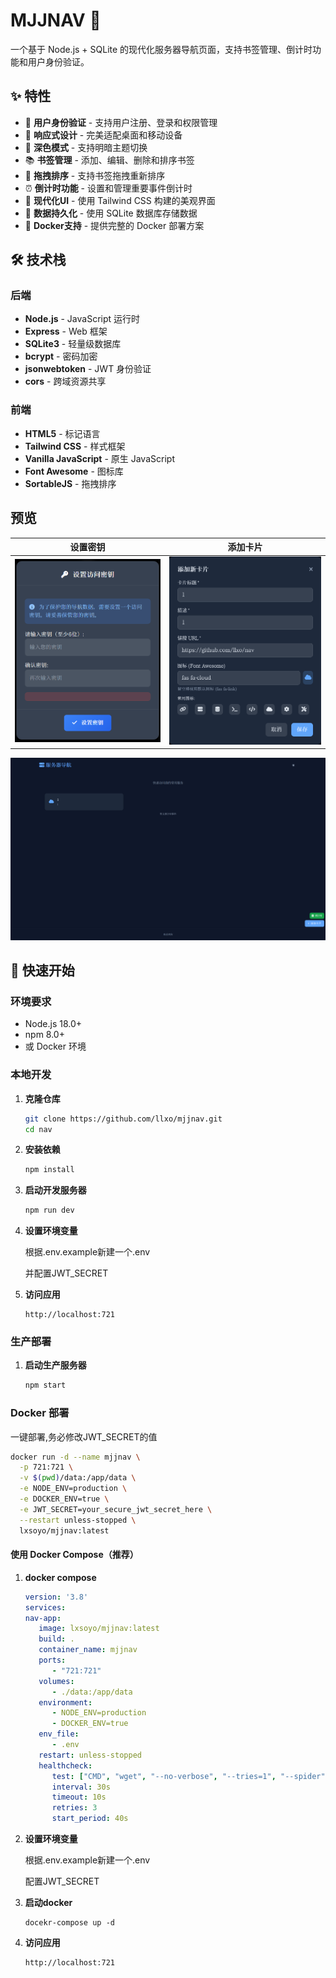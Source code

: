 # MJJNAV 🚀

一个基于 Node.js + SQLite 的现代化服务器导航页面，支持书签管理、倒计时功能和用户身份验证。

## ✨ 特性

- 🔐 **用户身份验证** - 支持用户注册、登录和权限管理
- 📱 **响应式设计** - 完美适配桌面和移动设备
- 🌙 **深色模式** - 支持明暗主题切换
- 📚 **书签管理** - 添加、编辑、删除和排序书签
- 🎯 **拖拽排序** - 支持书签拖拽重新排序
- ⏰ **倒计时功能** - 设置和管理重要事件倒计时
- 🎨 **现代化UI** - 使用 Tailwind CSS 构建的美观界面
- 💾 **数据持久化** - 使用 SQLite 数据库存储数据
- 🐳 **Docker支持** - 提供完整的 Docker 部署方案

## 🛠️ 技术栈

### 后端
- **Node.js** - JavaScript 运行时
- **Express** - Web 框架
- **SQLite3** - 轻量级数据库
- **bcrypt** - 密码加密
- **jsonwebtoken** - JWT 身份验证
- **cors** - 跨域资源共享

### 前端
- **HTML5** - 标记语言
- **Tailwind CSS** - 样式框架
- **Vanilla JavaScript** - 原生 JavaScript
- **Font Awesome** - 图标库
- **SortableJS** - 拖拽排序

## 预览


| 设置密钥 | 添加卡片 |
| -------- | ---------- |
| ![1](preview/1.png) | ![alt text](preview/2.png) |

![alt text](preview/3.png)

## 🚀 快速开始

### 环境要求

- Node.js 18.0+
- npm 8.0+
- 或 Docker 环境

### 本地开发

1. **克隆仓库**
   ```bash
   git clone https://github.com/llxo/mjjnav.git
   cd nav
   ```

2. **安装依赖**
   ```bash
   npm install
   ```

3. **启动开发服务器**
   ```bash
   npm run dev
   ```

4. **设置环境变量**

   根据.env.example新建一个.env
   
   并配置JWT_SECRET

5. **访问应用**
   ```
   http://localhost:721
   ```

### 生产部署

1. **启动生产服务器**
   ```bash
   npm start
   ```

### Docker 部署
一键部署,务必修改JWT_SECRET的值
```bash
docker run -d --name mjjnav \
  -p 721:721 \
  -v $(pwd)/data:/app/data \
  -e NODE_ENV=production \
  -e DOCKER_ENV=true \
  -e JWT_SECRET=your_secure_jwt_secret_here \
  --restart unless-stopped \
  lxsoyo/mjjnav:latest
```

#### 使用 Docker Compose（推荐）

1. **docker compose**
   ```yaml
   version: '3.8'
   services:
   nav-app:
      image: lxsoyo/mjjnav:latest
      build: .
      container_name: mjjnav
      ports:
         - "721:721"
      volumes:
         - ./data:/app/data
      environment:
         - NODE_ENV=production
         - DOCKER_ENV=true
      env_file:
         - .env
      restart: unless-stopped
      healthcheck:
         test: ["CMD", "wget", "--no-verbose", "--tries=1", "--spider", "http://localhost:721/"]
         interval: 30s
         timeout: 10s
         retries: 3
         start_period: 40s
   ```

2. **设置环境变量**

   根据.env.example新建一个.env
   
   配置JWT_SECRET

3. **启动docker**
   ```
   docekr-compose up -d
   ```

4. **访问应用**
   ```
   http://localhost:721
   ```